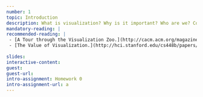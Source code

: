 ```yaml
---
number: 1
topic: Introduction
description: What is visualization? Why is it important? Who are we? Course overview. 
mandatory-reading: |
recommended-reading: |
 - [A Tour through the Visualization Zoo.](http://cacm.acm.org/magazines/2010/6/92482-a-tour-through-the-visualization-zoo/pdf) Jeffrey Heer, Michael Bostock, Vadim Ogievetsky. Communications of the ACM, 53(6), pp. 59-67, Jun 2010. 
 - [The Value of Visualization.](http://hci.stanford.edu/cs448b/papers/vanwijk_vov.pdf)Jarke van Wijk. Proceedings of the IEEE Visualization Conference, pp. 79-86, 2005.
   
slides:
interactive-content:
guest:
guest-url:
intro-assignment: Homework 0
intro-assignment-url: a
---
```






